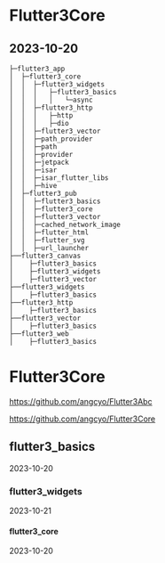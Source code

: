 # Flutter3Core

## 2023-10-20

```
├─flutter3_app
│  ├─flutter3_core
│  │  ├─flutter3_widgets
│  │  │   ├─flutter3_basics
│  │  │   │   └─async
│  │  ├─flutter3_http
│  │  │   ├─http
│  │  │   ├─dio
│  │  ├─flutter3_vector
│  │  ├─path_provider
│  │  ├─path
│  │  ├─provider
│  │  ├─jetpack
│  │  ├─isar
│  │  ├─isar_flutter_libs
│  │  ├─hive
│  ├─flutter3_pub
│  │  ├─flutter3_basics
│  │  ├─flutter3_core
│  │  ├─flutter3_vector
│  │  ├─cached_network_image
│  │  ├─flutter_html
│  │  ├─flutter_svg
│  │  ├─url_launcher
├──flutter3_canvas
│    ├─flutter3_basics
│    ├─flutter3_widgets
│    ├─flutter3_vector
├──flutter3_widgets
│    ├─flutter3_basics
├──flutter3_http
│    ├─flutter3_basics
├──flutter3_vector
│    ├─flutter3_basics
├──flutter3_web
│    ├─flutter3_basics
```

# Flutter3Core

https://github.com/angcyo/Flutter3Abc

https://github.com/angcyo/Flutter3Core

## flutter3_basics

2023-10-20

### flutter3_widgets

2023-10-21

#### flutter3_core

2023-10-20